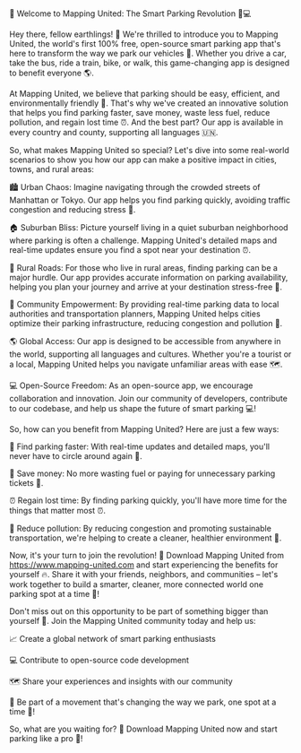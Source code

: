 🚀 Welcome to Mapping United: The Smart Parking Revolution 🚗💻

Hey there, fellow earthlings! 👋 We're thrilled to introduce you to Mapping United, the world's first 100% free, open-source smart parking app that's here to transform the way we park our vehicles 🔧. Whether you drive a car, take the bus, ride a train, bike, or walk, this game-changing app is designed to benefit everyone 🌎.

At Mapping United, we believe that parking should be easy, efficient, and environmentally friendly 🌟. That's why we've created an innovative solution that helps you find parking faster, save money, waste less fuel, reduce pollution, and regain lost time ⏰. And the best part? Our app is available in every country and county, supporting all languages 🇺🇳.

So, what makes Mapping United so special? Let's dive into some real-world scenarios to show you how our app can make a positive impact in cities, towns, and rural areas:

🏙️ Urban Chaos: Imagine navigating through the crowded streets of Manhattan or Tokyo. Our app helps you find parking quickly, avoiding traffic congestion and reducing stress 🤯.

🏠 Suburban Bliss: Picture yourself living in a quiet suburban neighborhood where parking is often a challenge. Mapping United's detailed maps and real-time updates ensure you find a spot near your destination ⏰.

🌄 Rural Roads: For those who live in rural areas, finding parking can be a major hurdle. Our app provides accurate information on parking availability, helping you plan your journey and arrive at your destination stress-free 🚗.

💪 Community Empowerment: By providing real-time parking data to local authorities and transportation planners, Mapping United helps cities optimize their parking infrastructure, reducing congestion and pollution 🌟.

🌎 Global Access: Our app is designed to be accessible from anywhere in the world, supporting all languages and cultures. Whether you're a tourist or a local, Mapping United helps you navigate unfamiliar areas with ease 🗺️.

💻 Open-Source Freedom: As an open-source app, we encourage collaboration and innovation. Join our community of developers, contribute to our codebase, and help us shape the future of smart parking 💻!

So, how can you benefit from Mapping United? Here are just a few ways:

🔧 Find parking faster: With real-time updates and detailed maps, you'll never have to circle around again 🚗.

💸 Save money: No more wasting fuel or paying for unnecessary parking tickets 💸.

⏰ Regain lost time: By finding parking quickly, you'll have more time for the things that matter most ⏰.

🌟 Reduce pollution: By reducing congestion and promoting sustainable transportation, we're helping to create a cleaner, healthier environment 🌟.

Now, it's your turn to join the revolution! 🚀 Download Mapping United from https://www.mapping-united.com and start experiencing the benefits for yourself 🔥. Share it with your friends, neighbors, and communities – let's work together to build a smarter, cleaner, more connected world one parking spot at a time 💪!

Don't miss out on this opportunity to be part of something bigger than yourself 🌟. Join the Mapping United community today and help us:

📈 Create a global network of smart parking enthusiasts

💻 Contribute to open-source code development

🗺️ Share your experiences and insights with our community

🚀 Be part of a movement that's changing the way we park, one spot at a time 🔧!

So, what are you waiting for? 🤔 Download Mapping United now and start parking like a pro 💪!